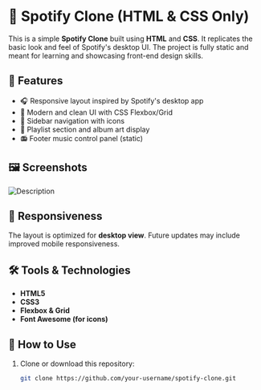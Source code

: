 # 🎵 Spotify Clone (HTML & CSS Only)

This is a simple **Spotify Clone** built using **HTML** and **CSS**. It replicates the basic look and feel of Spotify's desktop UI. The project is fully static and meant for learning and showcasing front-end design skills.

## 🚀 Features

- 🎧 Responsive layout inspired by Spotify's desktop app  
- 🎨 Modern and clean UI with CSS Flexbox/Grid  
- 🔲 Sidebar navigation with icons  
- 📃 Playlist section and album art display  
- 📻 Footer music control panel (static)

> 
## 🖼️ Screenshots

![Description](assets/screenshot1.png)


## 📱 Responsiveness

The layout is optimized for **desktop view**. Future updates may include improved mobile responsiveness.

## 🛠️ Tools & Technologies

- **HTML5**
- **CSS3**
- **Flexbox & Grid**
- **Font Awesome (for icons)**

## 📌 How to Use

1. Clone or download this repository:
   ```bash
   git clone https://github.com/your-username/spotify-clone.git


